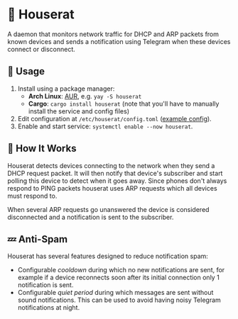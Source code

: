 # 🐀 Houserat

A daemon that monitors network traffic for DHCP and ARP packets from known devices and sends a notification
using Telegram when these devices connect or disconnect.

## 🚀 Usage

1. Install using a package manager:
   * **Arch Linux**: [AUR](https://aur.archlinux.org/packages/houserat/), e.g. `yay -S houserat`
   * **Cargo**: `cargo install houserat` (note that you'll have to manually install the service and
     config files)
1. Edit configuration at `/etc/houserat/config.toml` ([example config](config.example.toml)).
1. Enable and start service: `systemctl enable --now houserat`.

## 💫 How It Works

Houserat detects devices connecting to the network when they send a DHCP request packet. It will
then notify that device's subscriber and start polling this device to detect when it goes
away. Since phones don't always respond to PING packets houserat uses ARP requests which all devices
must respond to.

When several ARP requests go unanswered the device is considered disconnected and a notification is
sent to the subscriber.

## 💤 Anti-Spam

Houserat has several features designed to reduce notification spam:
* Configurable *cooldown* during which no new notifications are sent, for example if a device
  reconnects soon after its initial connection only 1 notification is sent.
* Configurable *quiet period* during which messages are sent without sound notifications. This can be
  used to avoid having noisy Telegram notifications at night.
